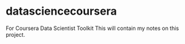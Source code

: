 # datasciencecoursera
For Coursera Data Scientist Toolkit
This will contain my notes on this project.
